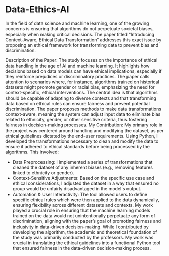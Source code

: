 # Data-Ethics-AI

In the field of data science and machine learning, one of the growing concerns is ensuring that algorithms do not perpetuate societal biases, especially when making critical decisions. The paper titled “Introducing Context-Aware, Ethical Data Transformation” addresses this exact issue by proposing an ethical framework for transforming data to prevent bias and discrimination.
 

Description of the Paper:
The study focuses on the importance of ethical data handling in the age of AI and machine learning. It highlights how decisions based on data models can have ethical implications, especially if they reinforce prejudices or discriminatory practices. The paper calls attention to scenarios where, for instance, algorithms trained on historical datasets might promote gender or racial bias, emphasizing the need for context-specific, ethical interventions. The central idea is that algorithms should be capable of adapting to diverse contexts and that transforming data based on ethical rules can ensure fairness and prevent potential discrimination. The paper proposes methods to make data transformations context-aware, meaning the system can adjust input data to eliminate bias related to ethnicity, gender, or other sensitive criteria, thus fostering fairness in decision-making processes.
My Contribution:
My primary role in the project was centered around handling and modifying the dataset, as per ethical guidelines dictated by the end-user requirements. Using Python, I developed the transformations necessary to clean and modify the data to ensure it adhered to ethical standards before being processed by the algorithms.
This involved:
- Data Preprocessing: I implemented a series of transformations that cleaned the dataset of any inherent biases (e.g., removing features linked to ethnicity or gender).
- Context-Sensitive Adjustments: Based on the specific use case and ethical considerations, I adjusted the dataset in a way that ensured no group would be unfairly disadvantaged in the model's output.
- Automation & User Interactivity: The tool allowed users to define specific ethical rules which were then applied to the data dynamically, ensuring flexibility across different datasets and contexts.
My work played a crucial role in ensuring that the machine learning models trained on the data would not unintentionally perpetuate any form of discrimination, aligning with the paper’s goal of promoting fairness and inclusivity in data-driven decision-making.
While I contributed by developing the algorithm, the academic and theoretical foundation of the study was primarily conducted by the professors. My work was crucial in translating the ethical guidelines into a functional Python tool that ensured fairness in the data-driven decision-making process.
